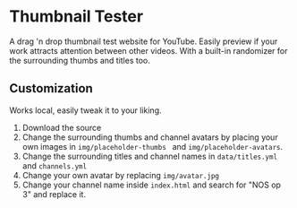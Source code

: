 # Thumbnail Tester
A drag 'n drop thumbnail test website for YouTube. Easily preview if your work attracts attention between other videos. 
With a built-in randomizer for the surrounding thumbs and titles too.

## Customization
Works local, easily tweak it to your liking.
1. Download the source
2. Change the surrounding thumbs and channel avatars by placing your own images in `img/placeholder-thumbs ` and `img/placeholder-avatars`.
3. Change the surrounding titles and channel names in `data/titles.yml` and `channels.yml`
4. Change your own avatar by replacing `img/avatar.jpg`
5. Change your channel name inside `index.html` and search for "NOS op 3" and replace it.
